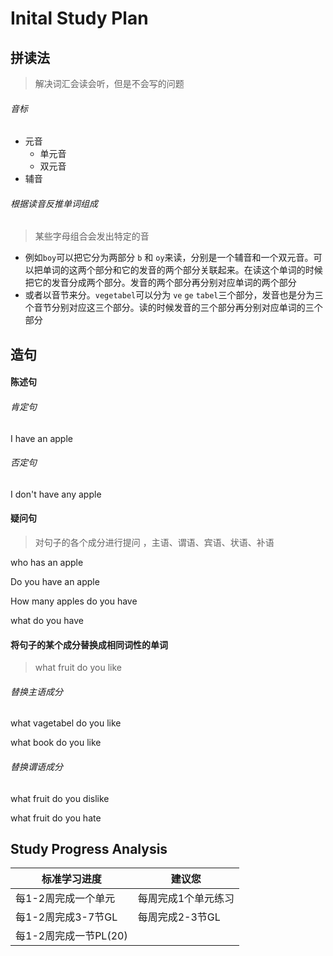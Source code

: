 # Inital Study Plan

## 拼读法

>  解决词汇会读会听，但是不会写的问题

###### 音标

- 元音
  - 单元音
  - 双元音
- 辅音

###### 根据读音反推单词组成

> 某些字母组合会发出特定的音

- 例如`boy`可以把它分为两部分 `b` 和 `oy`来读，分别是一个辅音和一个双元音。可以把单词的这两个部分和它的发音的两个部分关联起来。在读这个单词的时候把它的发音分成两个部分。发音的两个部分再分别对应单词的两个部分
- 或者以音节来分。`vegetabel`可以分为 `ve` `ge` `tabel`三个部分，发音也是分为三个音节分别对应这三个部分。读的时候发音的三个部分再分别对应单词的三个部分

## 造句

#### 陈述句

###### 肯定句

I have an apple

###### 否定句

I don't have any apple

#### 疑问句

> 对句子的各个成分进行提问 ，主语、谓语、宾语、状语、补语

who has an apple

Do you have an apple

How many  apples do you have 

what do you have

#### 将句子的某个成分替换成相同词性的单词

> what fruit do you like

###### 替换主语成分

what vagetabel do you like

what book do you like

###### 替换谓语成分

what fruit do you dislike

what fruit do you hate

## Study  Progress Analysis

| **标准学习进度**      | **建议您**          |
| --------------------- | ------------------- |
| 每1-2周完成一个单元   | 每周完成1个单元练习 |
| 每1-2周完成3-7节GL    | 每周完成2-3节GL     |
| 每1-2周完成一节PL(20) |                     |

